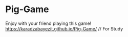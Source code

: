 # Pig-Game
Enjoy with your friend playing this game!
 https://karadzabayezit.github.io/Pig-Game/
 // For Study
